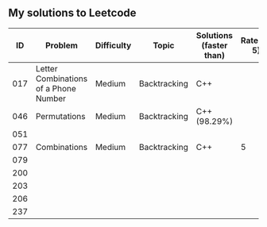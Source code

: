 ## My solutions to Leetcode


ID  | Problem 				       	| Difficulty| Topic                        	| Solutions (faster than)	|Rate(0-5)
----|------------------------------	|-----------|------------------------------	|---------------------------|------------
017 | Letter Combinations of a Phone Number | Medium | Backtracking 			| C++  			| 
046 | Permutations                 	| Medium   	| Backtracking                 	| C++ (98.29%)	|
051 | 
077 | Combinations 					| Medium 	| Backtracking 					| C++			| 5
079 |
200 |
203 |
206 |
237 | 

